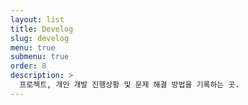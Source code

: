```yaml
---
layout: list
title: Develog
slug: develog
menu: true
submenu: true
order: 8
description: >
  프로젝트, 개인 개발 진행상황 및 문제 해결 방법을 기록하는 곳.
---
```

